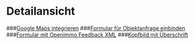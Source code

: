 # Detailansicht

###[Google Maps integrieren](google_maps_integrieren.md)
###[Formular für Objektanfrage einbinden](formular_fur_objektanfrage_einbinden.md)
###[Formular mit Openimmo Feedback XML](formular-mit-openimmo-feedback-xml.md)
###[Kopfbild mit Überschrift](kopfbild_mit_uberschrift.md)